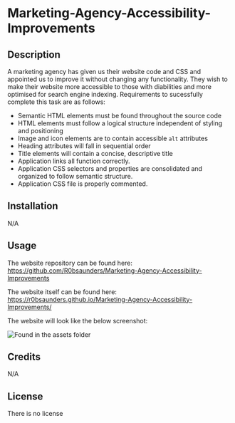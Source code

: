 # Marketing-Agency-Accessibility-Improvements

## Description

A marketing agency has given us their website code and CSS and appointed us to improve it without changing any functionality. They wish to make their website more accessible to those with diabilities and more optimised for search engine indexing. Requirements to sucessfully complete this task are as follows:

* Semantic HTML elements must be found throughout the source code
* HTML elements must follow a logical structure independent of styling and positioning
* Image and icon elements are to contain accessible `alt` attributes
* Heading attributes will fall in sequential order
* Title elements will contain a concise, descriptive title
* Application links all function correctly.
* Application CSS selectors and properties are consolidated and organized to follow semantic structure.
* Application CSS file is properly commented.



## Installation

N/A

## Usage

The website repository can be found here: https://github.com/R0bsaunders/Marketing-Agency-Accessibility-Improvements

The website itself can be found here: https://r0bsaunders.github.io/Marketing-Agency-Accessibility-Improvements/

The website will look like the below screenshot:

![Found in the assets folder](assets/Website-screenshot)


## Credits

N/A

## License

There is no license